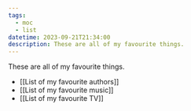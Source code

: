 ```yaml
---
tags:
  - moc
  - list
datetime: 2023-09-21T21:34:00
description: These are all of my favourite things.
---
```

These are all of my favourite things.

- [[List of my favourite authors]]
- [[List of my favourite music]]
- [[List of my favourite TV]]